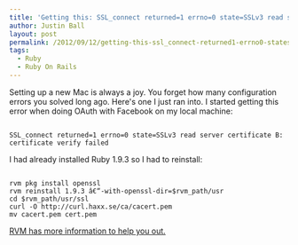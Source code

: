 ```yaml
---
title: 'Getting this: SSL_connect returned=1 errno=0 state=SSLv3 read server certificate B: certificate verify failed'
author: Justin Ball
layout: post
permalink: /2012/09/12/getting-this-ssl_connect-returned1-errno0-statesslv3-read-server-certificate-b-certificate-verify-failed/
tags:
  - Ruby
  - Ruby On Rails
---
```


Setting up a new Mac is always a joy. You forget how many configuration errors you solved long ago. Here's one I just ran into. I started getting this error when doing OAuth with Facebook on my local machine:

<pre><code class="ruby">
SSL_connect returned=1 errno=0 state=SSLv3 read server certificate B: certificate verify failed
</pre></code>

I had already installed Ruby 1.9.3 so I had to reinstall:
<pre><code class="ruby">
rvm pkg install openssl
rvm reinstall 1.9.3 â€“-with-openssl-dir=$rvm_path/usr
cd $rvm_path/usr/ssl
curl -O http://curl.haxx.se/ca/cacert.pem
mv cacert.pem cert.pem
</pre></code>

<a href="https://rvm.io/packages/openssl/" target="_blank">RVM has more information to help you out.</a>